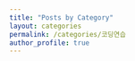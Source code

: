 ```yaml
---
title: "Posts by Category"
layout: categories
permalink: /categories/코딩연습
author_profile: true
---
```

